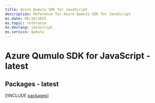 ```yaml
---
title: Azure Qumulo SDK for JavaScript
description: Reference for Azure Qumulo SDK for JavaScript
ms.date: 06/16/2025
ms.topic: reference
ms.devlang: javascript
ms.service: qumulo
---
```

# Azure Qumulo SDK for JavaScript - latest
## Packages - latest
[!INCLUDE [packages](qumulo-index.md)]